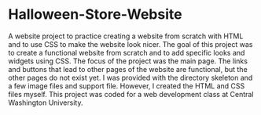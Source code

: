 # Halloween-Store-Website
A website project to practice creating a website from scratch with HTML and to use CSS to make the website look nicer.
The goal of this project was to create a functional website from scratch and to add specific looks and widgets using CSS. 
The focus of the project was the main page. The links and buttons that lead to other pages of the website are functional, but the other pages do not exist yet. 
I was provided with the directory skeleton and a few image files and support file. However, I created the HTML and CSS files myself.
This project was coded for a web development class at Central Washington University.
